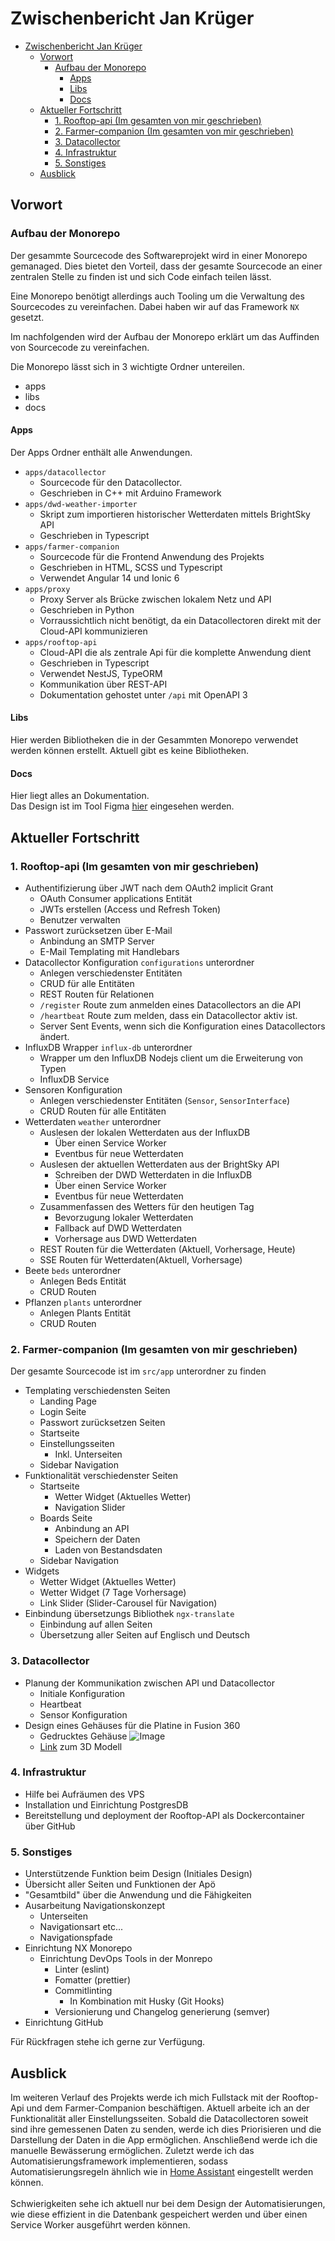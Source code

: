 # Zwischenbericht Jan Krüger

- [Zwischenbericht Jan Krüger](#zwischenbericht-jan-krüger)
  - [Vorwort](#vorwort)
    - [Aufbau der Monorepo](#aufbau-der-monorepo)
      - [Apps](#apps)
      - [Libs](#libs)
      - [Docs](#docs)
  - [Aktueller Fortschritt](#aktueller-fortschritt)
    - [1. Rooftop-api (Im gesamten von mir geschrieben)](#1-rooftop-api-im-gesamten-von-mir-geschrieben)
    - [2. Farmer-companion (Im gesamten von mir geschrieben)](#2-farmer-companion-im-gesamten-von-mir-geschrieben)
    - [3. Datacollector](#3-datacollector)
    - [4. Infrastruktur](#4-infrastruktur)
    - [5. Sonstiges](#5-sonstiges)
  - [Ausblick](#ausblick)

## Vorwort

### Aufbau der Monorepo

Der gesammte Sourcecode des Softwareprojekt wird in einer Monorepo gemanaged.
Dies bietet den Vorteil, dass der gesamte Sourcecode an einer zentralen Stelle zu finden ist und sich Code einfach teilen lässt.

Eine Monorepo benötigt allerdings auch Tooling um die Verwaltung des Sourcecodes zu vereinfachen. Dabei haben wir auf das Framework ``NX`` gesetzt.

Im nachfolgenden wird der Aufbau der Monorepo erklärt um das Auffinden von Sourcecode zu vereinfachen.

Die Monorepo lässt sich in 3 wichtigte Ordner untereilen.
- apps
- libs
- docs

#### Apps
Der Apps Ordner enthält alle Anwendungen.

- ``apps/datacollector``
  - Sourcecode für den Datacollector.
  - Geschrieben in C++ mit Arduino Framework
- ``apps/dwd-weather-importer``
  - Skript zum importieren historischer Wetterdaten mittels BrightSky API
  - Geschrieben in Typescript
- ``apps/farmer-companion``
  - Sourcecode für die Frontend Anwendung des Projekts
  - Geschrieben in HTML, SCSS und Typescript
  - Verwendet Angular 14 und Ionic 6
- ``apps/proxy``
  - Proxy Server als Brücke zwischen lokalem Netz und API
  - Geschrieben in Python
  - Vorraussichtlich nicht benötigt, da ein Datacollectoren direkt mit der Cloud-API kommunizieren
- ``apps/rooftop-api``
  - Cloud-API die als zentrale Api für die komplette Anwendung dient
  - Geschrieben in Typescript
  - Verwendet NestJS, TypeORM
  - Kommunikation über REST-API
  - Dokumentation gehostet unter ``/api`` mit OpenAPI 3

#### Libs
Hier werden Bibliotheken die in der Gesammten Monorepo verwendet werden können erstellt. Aktuell gibt es keine Bibliotheken.

#### Docs
Hier liegt alles an Dokumentation.  
Das Design ist im Tool Figma [hier](https://www.figma.com/file/s5RJWAktcPl78Z7fF1Vw5N/Companion-App?node-id=0%3A1) eingesehen werden.

## Aktueller Fortschritt

### 1. Rooftop-api (Im gesamten von mir geschrieben)

- Authentifizierung über JWT nach dem OAuth2 implicit Grant
  - OAuth Consumer applications Entität
  - JWTs erstellen (Access und Refresh Token)
  - Benutzer verwalten
- Passwort zurücksetzen über E-Mail
  - Anbindung an SMTP Server
  - E-Mail Templating mit Handlebars
- Datacollector Konfiguration ``configurations`` unterordner
  - Anlegen verschiedenster Entitäten
  - CRUD für alle Entitäten
  - REST Routen für Relationen
  - ``/register`` Route zum anmelden eines Datacollectors an die API
  - ``/heartbeat`` Route zum melden, dass ein Datacollector aktiv ist.
  - Server Sent Events, wenn sich die Konfiguration eines Datacollectors ändert.
- InfluxDB Wrapper ``influx-db`` unterordner
  - Wrapper um den InfluxDB Nodejs client um die Erweiterung von Typen
  - InfluxDB Service 
- Sensoren Konfiguration
  - Anlegen verschiedenster Entitäten (``Sensor``, ``SensorInterface``)
  - CRUD Routen für alle Entitäten
- Wetterdaten ``weather`` unterordner
  - Auslesen der lokalen Wetterdaten aus der InfluxDB
    - Über einen Service Worker
    - Eventbus für neue Wetterdaten
  - Auslesen der aktuellen Wetterdaten aus der BrightSky API
    - Schreiben der DWD Wetterdaten in die InfluxDB
    - Über einen Service Worker
    - Eventbus für neue Wetterdaten
  - Zusammenfassen des Wetters für den heutigen Tag
    - Bevorzugung lokaler Wetterdaten
    - Fallback auf DWD Wetterdaten
    - Vorhersage aus DWD Wetterdaten
  - REST Routen für die Wetterdaten (Aktuell, Vorhersage, Heute)
  - SSE Routen für Wetterdaten(Aktuell, Vorhersage)
- Beete ``beds`` unterordner
  - Anlegen Beds Entität
  - CRUD Routen
- Pflanzen ``plants`` unterordner
  - Anlegen Plants Entität
  - CRUD Routen 

### 2. Farmer-companion (Im gesamten von mir geschrieben)
Der gesamte Sourcecode ist im ``src/app`` unterordner zu finden

- Templating verschiedensten Seiten
  - Landing Page
  - Login Seite
  - Passwort zurücksetzen Seiten
  - Startseite
  - Einstellungsseiten
    - Inkl. Unterseiten
  - Sidebar Navigation
- Funktionalität verschiedenster Seiten
  - Startseite
    - Wetter Widget (Aktuelles Wetter)
    - Navigation Slider
  - Boards Seite
    - Anbindung an API
    - Speichern der Daten
    - Laden von Bestandsdaten
  - Sidebar Navigation
- Widgets
  - Wetter Widget (Aktuelles Wetter)
  - Wetter Widget (7 Tage Vorhersage)
  - Link Slider (Slider-Carousel für Navigation)
- Einbindung übersetzungs Bibliothek ``ngx-translate``
  - Einbindung auf allen Seiten
  - Übersetzung aller Seiten auf Englisch und Deutsch

### 3. Datacollector

- Planung der Kommunikation zwischen API und Datacollector
  - Initiale Konfiguration
  - Heartbeat
  - Sensor Konfiguration
- Design eines Gehäuses für die Platine in Fusion 360
  - Gedrucktes Gehäuse ![Image](https://cdn.discordapp.com/attachments/945858055923445790/1009785687085690900/5EF5AC87-DDB5-4E31-8BFA-F1F087646F0B.jpg)
  - [Link](https://a360.co/3psetXT) zum 3D Modell

### 4. Infrastruktur

- Hilfe bei Aufräumen des VPS
- Installation und Einrichtung PostgresDB
- Bereitstellung und deployment der Rooftop-API als Dockercontainer über GitHub

### 5. Sonstiges
- Unterstützende Funktion beim Design (Initiales Design)
- Übersicht aller Seiten und Funktionen der Apö
- "Gesamtbild" über die Anwendung und die Fähigkeiten
- Ausarbeitung Navigationskonzept
  - Unterseiten
  - Navigationsart etc...
  - Navigationspfade
- Einrichtung NX Monorepo
  - Einrichtung DevOps Tools in der Monrepo
    - Linter (eslint)
    - Fomatter (prettier)
    - Commitlinting
      - In Kombination mit Husky (Git Hooks)
    - Versionierung und Changelog generierung (semver)
- Einrichtung GitHub

Für Rückfragen stehe ich gerne zur Verfügung.

## Ausblick
Im weiteren Verlauf des Projekts werde ich mich Fullstack mit der Rooftop-Api und dem Farmer-Companion beschäftigen. Aktuell arbeite ich an der Funktionalität aller Einstellungsseiten. Sobald die Datacollectoren soweit sind ihre gemessenen Daten zu senden, werde ich dies Priorisieren und die Darstellung der Daten in die App ermöglichen. Anschließend werde ich die manuelle Bewässerung ermöglichen. Zuletzt werde ich das Automatisierungsframework implementieren, sodass Automatisierungsregeln ähnlich wie in [Home Assistant](https://www.home-assistant.io/docs/automation/editor/) eingestellt werden können.<br><br>
Schwierigkeiten sehe ich aktuell nur bei dem Design der Automatisierungen, wie diese effizient in die Datenbank gespeichert werden und über einen Service Worker ausgeführt werden können.